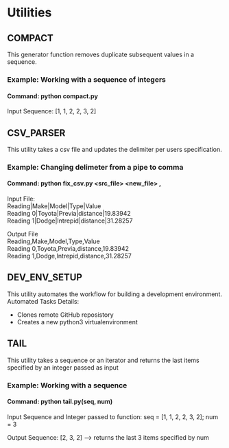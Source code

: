 # Utilities

## COMPACT
This generator function removes duplicate subsequent values in a sequence.
### Example: Working with a sequence of integers
#### Command: python compact.py

Input Sequence: [1, 1, 2, 2, 3, 2]

## CSV_PARSER    
This utility takes a csv file and updates the delimiter per users specification.  
### Example: Changing delimeter from a pipe to comma
#### Command: python fix_csv.py <src_file> <new_file> ,  

Input File:  
Reading|Make|Model|Type|Value  
Reading 0|Toyota|Previa|distance|19.83942  
Reading 1|Dodge|Intrepid|distance|31.28257  

Output File  
Reading,Make,Model,Type,Value  
Reading 0,Toyota,Previa,distance,19.83942  
Reading 1,Dodge,Intrepid,distance,31.28257   

## DEV_ENV_SETUP
This utility automates the workflow for building a development environment.
Automated Tasks Details:
* Clones remote GitHub reposistory
* Creates a new python3 virtualenvironment


## TAIL  
This utility takes a sequence or an iterator and returns the last items specified by an integer passed as input
### Example: Working with a sequence
#### Command: python tail.py(seq, num)

Input Sequence and Integer passed to function:
seq = [1, 1, 2, 2, 3, 2]; num = 3

Output Sequence: [2, 3, 2] --> returns the last 3 items specified by num
